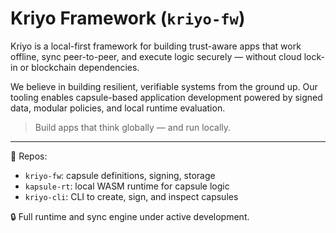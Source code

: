 # Kriyo Framework (`kriyo-fw`)


Kriyo is a local-first framework for building trust-aware apps that work offline, sync peer-to-peer, and execute logic securely — without cloud lock-in or blockchain dependencies.

We believe in building resilient, verifiable systems from the ground up. Our tooling enables capsule-based application development powered by signed data, modular policies, and local runtime evaluation.

> Build apps that think globally — and run locally.

---

📁 Repos:
- `kriyo-fw`: capsule definitions, signing, storage
- `kapsule-rt`: local WASM runtime for capsule logic
- `kriyo-cli`: CLI to create, sign, and inspect capsules

🔒 Full runtime and sync engine under active development.
